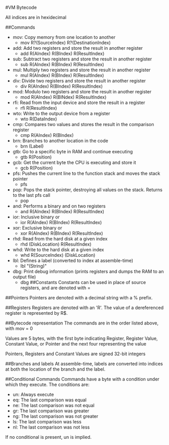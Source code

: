 #VM Bytecode

All indices are in hexidecimal

##Commands

- mov: Copy memory from one location to another
	- mov R?(SourceIndex) R?(DestinationIndex)
- add: Add two registers and store the result in another register
	- add R(AIndex) R(BIndex) R(ResultIndex)
- sub: Subtract two registers and store the result in another register
	- sub R(AIndex) R(BIndex) R(ResultIndex)
- mul: Multiply two registers and store the result in another register
	- mul R(AIndex) R(BIndex) R(ResultIndex)
- div: Divide two registers and store the result in another register
	- div R(AIndex) R(BIndex) R(ResultIndex)
- mod: Modulo two registers and store the result in another register
	- mod R(AIndex) R(BINdex) R(ResultIndex)
- rfi: Read from the input device and store the result in a register
	- rfi R(ResultIndex)
- wto: Write to the output device from a register
	- wto R(DataIndex)
- cmp: Compares two values and stores the result in the comparison register
	- cmp R(AIndex) R(BIndex)
- brn: Branches to another location in the code
	- brn (Label)
- gtb: Go to a specific byte in RAM and continue executing
	- gtb R(Position)
- gcb: Get the current byte the CPU is executing and store it
	- gcb R(Position)
- pfs: Pushes the current line to the function stack and moves the stack pointer
	- pfs
- pop: Pops the stack pointer, destroying all values on the stack. Returns to the last pfs call
	- pop
- and: Performs a binary and on two registers
	- and R(AIndex) R(BIndex) R(ResultIndex)
- ior: Inclusive binary or
	- ior R(AIndex) R(BIndex) R(ResultIndex)
- xor: Exclusive binary or
	- xor R(AIndex) R(BIndex) R(ResultIndex)
- rhd: Read from the hard disk at a given index
	- rhd (DiskLocation) R(ResultIndex)
- whd: Write to the hard disk at a given index
	- whd R(SourceIndex) (DiskLocation)
- lbl: Defines a label (converted to index at assemble-time)
	- lbl "(String)"
- dbg: Print debug information (prints registers and dumps the RAM to an output file)
	- dbg
##Constants
Constants can be used in place of source registers, and are denoted with =

##Pointers
Pointers are denoted with a decimal string with a % prefix.

##Registers
Registers are denoted with an 'R'. The value of a dereferenced register is represented by R$.

##Bytecode representation
The commands are in the order listed above, with mov = 0

Values are 5 bytes, with the first byte indicating Register, Register Value, Constant Value, or Pointer and the next four representing the value

Pointers, Registers and Constant Values are signed 32-bit integers

##Branches and labels
At assemble-time, labels are converted into indices at both the location of the branch and the label.

##Conditional Commands
Commands have a byte with a condition under which they execute. The conditions are:

- un: Always execute
- eq: The last comparison was equal
- ne: The last comparison was not equal
- gr: The last comparison was greater
- ng: The last comparison was not greater
- ls: The last comparison was less
- nl: The last comparison was not less

If no conditional is present, un is implied.
